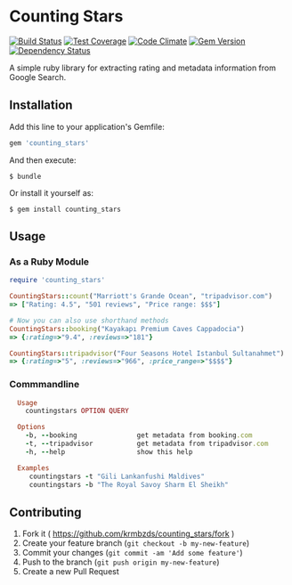 # Counting Stars

[![Build Status](https://travis-ci.org/krmbzds/counting_stars.svg)](https://travis-ci.org/krmbzds/counting_stars)
[![Test Coverage](https://codeclimate.com/github/krmbzds/counting_stars/badges/coverage.svg)](https://codeclimate.com/github/krmbzds/counting_stars)
[![Code Climate](https://codeclimate.com/github/krmbzds/counting_stars/badges/gpa.svg)](https://codeclimate.com/github/krmbzds/counting_stars)
[![Gem Version](https://badge.fury.io/rb/counting_stars.svg)](http://badge.fury.io/rb/counting_stars)
[![Dependency Status](https://gemnasium.com/krmbzds/counting_stars.svg)](https://gemnasium.com/krmbzds/counting_stars)


A simple ruby library for extracting rating and metadata information from Google Search.

## Installation

Add this line to your application's Gemfile:

```rb
gem 'counting_stars'
```

And then execute:

    $ bundle

Or install it yourself as:

    $ gem install counting_stars

## Usage

### As a Ruby Module

```rb
require 'counting_stars'

CountingStars::count("Marriott's Grande Ocean", "tripadvisor.com")
=> ["Rating: 4.5", "501 reviews", "Price range: $$$"]

# Now you can also use shorthand methods
CountingStars::booking("Kayakapı Premium Caves Cappadocia")
=> {:rating=>"9.4", :reviews=>"181"}

CountingStars::tripadvisor("Four Seasons Hotel Istanbul Sultanahmet")
=> {:rating=>"5", :reviews=>"966", :price_range=>"$$$$"}
```

### Commmandline

```rb
  Usage
    countingstars OPTION QUERY

  Options
    -b, --booking               get metadata from booking.com
    -t, --tripadvisor           get metadata from tripadvisor.com
    -h, --help                  show this help

  Examples
     countingstars -t "Gili Lankanfushi Maldives"
     countingstars -b "The Royal Savoy Sharm El Sheikh"

```

## Contributing

1. Fork it ( https://github.com/krmbzds/counting_stars/fork )
2. Create your feature branch (`git checkout -b my-new-feature`)
3. Commit your changes (`git commit -am 'Add some feature'`)
4. Push to the branch (`git push origin my-new-feature`)
5. Create a new Pull Request
